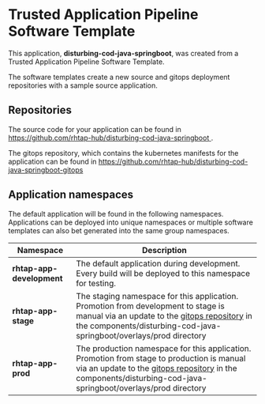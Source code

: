 # Trusted Application Pipeline Software Template

This application, **disturbing-cod-java-springboot**, was created from a Trusted Application Pipeline Software Template.

The software templates create a new source and gitops deployment repositories with a sample source application. 

## Repositories

The source code for your application can be found in [https://github.com/rhtap-hub/disturbing-cod-java-springboot ](https://github.com/rhtap-hub/disturbing-cod-java-springboot ).
 
The gitops repository, which contains the kubernetes manifests for the application can be found in 
[https://github.com/rhtap-hub/disturbing-cod-java-springboot-gitops ](https://github.com/rhtap-hub/disturbing-cod-java-springboot-gitops ) 

## Application namespaces 

The default application will be found in the following namespaces. Applications can be deployed into unique namespaces or multiple software templates can also bet generated into the same group namespaces.  

|  Namespace   |  Description   |  
| -------- | -------- |   
| **rhtap-app-development** | The default application during development. Every build will be deployed to this namespace for testing. | 
| **rhtap-app-stage** | The staging namespace for this application. Promotion from development to stage is manual via an update to the [gitops repository](https://github.com/rhtap-hub/disturbing-cod-java-springboot-gitops ) in the components/disturbing-cod-java-springboot/overlays/prod directory |  
| **rhtap-app-prod** | The production namespace for this application. Promotion from stage to production is manual via an update to the [gitops repository](https://github.com/rhtap-hub/disturbing-cod-java-springboot-gitops ) in the components/disturbing-cod-java-springboot/overlays/prod directory | 